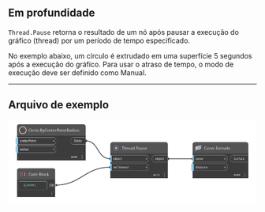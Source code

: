 ## Em profundidade
`Thread.Pause` retorna o resultado de um nó após pausar a execução do gráfico (thread) por um período de tempo especificado.

No exemplo abaixo, um círculo é extrudado em uma superfície 5 segundos após a execução do gráfico. Para usar o atraso de tempo, o modo de execução deve ser definido como Manual.
___
## Arquivo de exemplo

![Thread.Pause](./DSCore.Thread.Pause_img.jpg)
